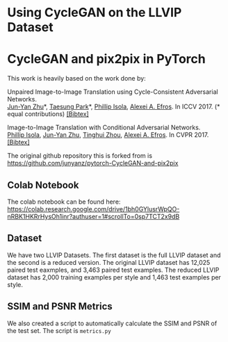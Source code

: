 <br><br><br>

# Using CycleGAN on the LLVIP Dataset

# CycleGAN and pix2pix in PyTorch

This work is heavily based on the work done by:

Unpaired Image-to-Image Translation using Cycle-Consistent Adversarial Networks.<br>
[Jun-Yan Zhu](https://www.cs.cmu.edu/~junyanz/)\*, [Taesung Park](https://taesung.me/)\*, [Phillip Isola](https://people.eecs.berkeley.edu/~isola/), [Alexei A. Efros](https://people.eecs.berkeley.edu/~efros). In ICCV 2017. (\* equal contributions) [[Bibtex]](https://junyanz.github.io/CycleGAN/CycleGAN.txt)

Image-to-Image Translation with Conditional Adversarial Networks.<br>
[Phillip Isola](https://people.eecs.berkeley.edu/~isola), [Jun-Yan Zhu](https://www.cs.cmu.edu/~junyanz/), [Tinghui Zhou](https://people.eecs.berkeley.edu/~tinghuiz), [Alexei A. Efros](https://people.eecs.berkeley.edu/~efros). In CVPR 2017. [[Bibtex]](https://www.cs.cmu.edu/~junyanz/projects/pix2pix/pix2pix.bib)

The original github repository this is forked from is https://github.com/junyanz/pytorch-CycleGAN-and-pix2pix

## Colab Notebook

The colab notebook can be found here: https://colab.research.google.com/drive/1bh0GYlusrWpQO-nRBK1HKRrHysOh1inr?authuser=1#scrollTo=0sp7TCT2x9dB

## Dataset

We have two LLVIP Datasets. The first dataset is the full LLVIP dataset and the second is a reduced version. The original LLVIP dataset has 12,025 paired test eaxmples, and 3,463 paired test examples. The reduced LLVIP dataset has 2,000 training examples per style and 1,463 test examples per style.

## SSIM and PSNR Metrics

We also created a script to automatically calculate the SSIM and PSNR of the test set. The script is `metrics.py`
